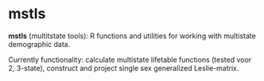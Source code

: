 mstls
=====

**mstls** (multitstate tools): R functions and utilities for working with multistate demographic data.

Currently functionality: calculate multistate lifetable functions (tested voor 2, 3-state), construct and project single sex generalized Leslie-matrix.
